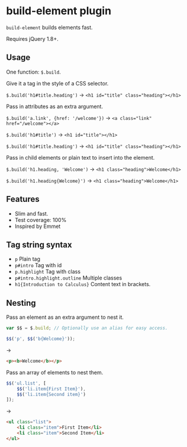 # build-element plugin

`build-element` builds elements fast.

Requires jQuery 1.8+.

## Usage

One function: `$.build`.

Give it a tag in the style of a CSS selector.

`$.build('h1#title.heading')` &rarr; `<h1 id="title" class="heading"></h1>`

Pass in attributes as an extra argument.

`$.build('a.link', {href: '/welcome'})` &rarr; `<a class="link" href="/welcome"></a>`

`$.build('h1#title')` &rarr; `<h1 id="title"></h1>`

`$.build('h1#title.heading')` &rarr; `<h1 id="title" class="heading"></h1>`

Pass in child elements or plain text to insert into the element.

`$.build('h1.heading, 'Welcome')` &rarr; `<h1 class="heading">Welcome</h1>`

`$.build('h1.heading{Welcome}')` &rarr; `<h1 class="heading">Welcome</h1>`

## Features

- Slim and fast.
- Test coverage: 100%
- Inspired by Emmet

## Tag string syntax

- `p` Plain tag
- `p#intro` Tag with id
- `p.highlight` Tag with class
- `p#intro.highlight.outline` Multiple classes
- `h1{Introduction to Calculus}` Content text in brackets.

## Nesting

Pass an element as an extra argument to nest it.

```javascript
var $$ = $.build; // Optionally use an alias for easy access.

$$('p', $$('b{Welcome}'));
```
&rarr;
```html
<p><b>Welcome</b></p>
```

Pass an array of elements to nest them.

```javascript
$$('ul.list', [
	$$('li.item{First Item}'),
	$$('li.item{Second item}')
]);
```
&rarr;
```html
<ul class="list">
	<li class="item">First Item</li>
	<li class="item">Second Item</li>
</ul>
```
